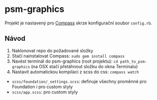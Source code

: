 psm-graphics
============

Projekt je nastavený pro [Compass](http://compass-style.org) skrze konfigurační soubor
`config.rb`.

## Návod
1. Naklonovat repo do požadované složky
2. Stačí nainstalovat Compass: `sudo gem install compass`
3. Navést terminál do psm-graphics (root projektu): `cd path_to_psm-graphics` (na OSX stačí přetáhnout složku do okna Terminalu)
4. Nastavit automatickou kompilaci z scss do css: `compass watch`

* `scss/foundation/_settings.scss`: definuje všechny proměnné pro Foundation i pro custom styly
* `scss/app.scss`: pro custom styly
